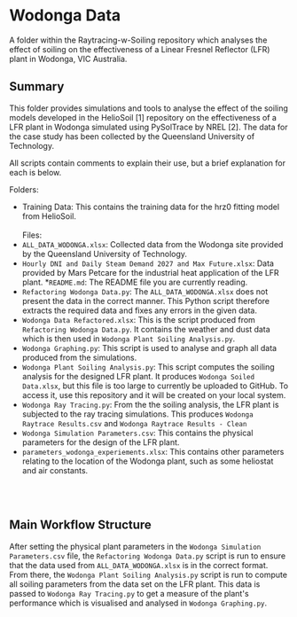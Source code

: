 # Wodonga Data

A folder within the Raytracing-w-Soiling repository which analyses the effect of soiling on the effectiveness of a Linear Fresnel Reflector (LFR) plant in Wodonga, VIC Australia.

## Summary
This folder provides simulations and tools to analyse the effect of the soiling models developed in the HelioSoil [1] repository on the effectiveness of a LFR plant in Wodonga simulated using PySolTrace by NREL [2]. The data for the case study has been collected by the Queensland University of Technology.

All scripts contain comments to explain their use, but a brief explanation for each is below. 

Folders:
* Training Data: This contains the training data for the hrz0 fitting model from HelioSoil.
<br><br>
Files:
* `ALL_DATA_WODONGA.xlsx`: Collected data from the Wodonga site provided by the Queensland University of Technology.
* `Hourly DNI and Daily Steam Demand 2027 and Max Future.xlsx`: Data provided by Mars Petcare for the industrial heat application of the LFR plant.
*`README.md`: The README file you are currently reading.
* `Refactoring Wodonga Data.py`: The `ALL_DATA_WODONGA.xlsx` does not present the data in the correct manner. This Python script therefore extracts the required data and fixes any errors in the given data. 
* `Wodonga Data Refactored.xlsx`: This is the script produced from `Refactoring Wodonga Data.py`. It contains the weather and dust data which is then used in `Wodonga Plant Soiling Analysis.py`.
* `Wodonga Graphing.py`: This script is used to analyse and graph all data produced from the simulations.
* `Wodonga Plant Soiling Analysis.py`: This script computes the soiling analysis for the designed LFR plant. It produces `Wodonga Soiled Data.xlsx`, but this file is too large to currently be uploaded to GitHub. To access it, use this repository and it will be created on your local system.
* `Wodonga Ray Tracing.py`: From the the soiling analysis, the LFR plant is subjected to the ray tracing simulations. This produces `Wodonga Raytrace Results.csv` and `Wodonga Raytrace Results - Clean`
* `Wodonga Simulation Parameters.csv`: This contains the physical parameters for the design of the LFR plant.
* `parameters_wodonga_experiements.xlsx`: This contains other parameters relating to the location of the Wodonga plant, such as some heliostat and air constants.

<br><br>
 ## Main Workflow Structure
 After setting the physical plant parameters in the `Wodonga Simulation Parameters.csv` file, the `Refactoring Wodonga Data.py` script is run to ensure that the data used from `ALL_DATA_WODONGA.xlsx` is in the correct format. From there, the `Wodonga Plant Soiling Analysis.py` script is run to compute all soiling parameters from the data set on the LFR plant. This data is passed to `Wodonga Ray Tracing.py` to get a measure of the plant's performance which is visualised and analysed in `Wodonga Graphing.py`. 
 
 


